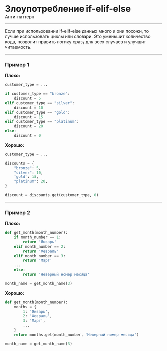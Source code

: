 
<div class="sticky-header">
  <div>
    <h1 style="margin: 0;">Злоупотребление if-elif-else</h1>
    <p style="margin: 0;">Анти-паттерн</p>
  </div>
</div>

***

Если при использовании if-elif-else данных много и они похожи, то лучше использовать циклы или словари. Это уменьшит количество кода, позволит править логику сразу для всех случаев и улучшит читаемость.

***

### Пример 1

**Плохо:**
```python
customer_type = ...

if customer_type == "bronze":
    discount = 5
elif customer_type == "silver":
    discount = 10
elif customer_type == "gold":
    discount = 15
elif customer_type == "platinum":
    discount = 20
else:
    discount = 0
```
**Хорошо:**
```python
customer_type = ...

discounts = {
    "bronze": 5,
    "silver": 10,
    "gold": 15,
    "platinum": 20,
}

discount = discounts.get(customer_type, 0)
```
***

### Пример 2

**Плохо:**
```python
def get_month(month_number):
    if month_number == 1:
        return 'Январь'
    elif month_number == 2:
        return 'Февраль'
    elif month_number == 3:
        return 'Март'
    ...
    else:
        return 'Неверный номер месяца'

month_name = get_month_name(3)
```
**Хорошо:**
```python
def get_month(month_number):
    months = {
        1: 'Январь',
        2: 'Февраль',
        3: 'Март',
        ...
    }
    return months.get(month_number, 'Неверный номер месяца')

month_name = get_month_name(3)
```

